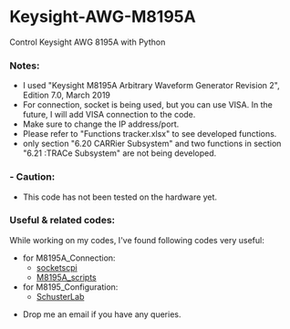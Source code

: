 # Keysight-AWG-M8195A
Control Keysight AWG 8195A with Python

### Notes:
- I used "Keysight M8195A Arbitrary Waveform Generator Revision 2", Edition 7.0, March 2019
- For connection, socket is being used, but you can use VISA. In the future, I will add VISA connection to the code.
- Make sure to change the IP address/port.
- Please refer to "Functions tracker.xlsx" to see developed functions.
- only section "6.20 CARRier Subsystem" and two functions in section "6.21 :TRACe Subsystem" are not being developed.

### - Caution:
- This code has not been tested on the hardware yet.

### Useful & related codes:
While working on my codes, I've found following codes very useful:
- for M8195A_Connection:
  - [socketscpi](https://github.com/morgan-at-keysight/socketscpi/tree/master)
  - [M8195A_scripts](https://github.com/acidbourbon/M8195A_scripts)
- for M8195_Configuration:
  - [SchusterLab](https://github.com/SchusterLab/slab/tree/master)



* Drop me an email if you have any queries. 